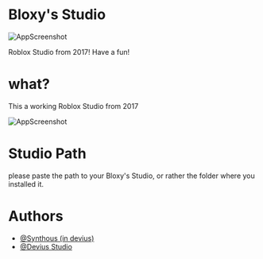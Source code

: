 
# Bloxy's Studio

![AppScreenshot](https://cdn.discordapp.com/attachments/1133636453683961967/1133642074403643443/221_20230724141523.png)

Roblox Studio from 2017! Have a fun!

# what?
This a working Roblox Studio from 2017

![AppScreenshot](https://cdn.discordapp.com/attachments/1133636453683961967/1133779025437937735/RobloxScreenShot07262023_194839882.png)

# Studio Path
please paste the path to your Bloxy's Studio, or rather the folder where you installed it.

# Authors
- [@Synthous (in devius)](https://youtube.com/Synthous)
- [@Devius Studio](https://github.com/Deviusst)
